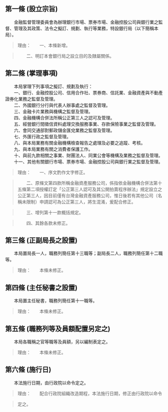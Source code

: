 第一條 (設立宗旨)
-----------------
　　金融監督管理委員會為辦理銀行市場、票券市場、金融控股公司與銀行業之監督、管理及其政策、法令之擬訂、規劃、執行等業務，特設銀行局（以下簡稱本局）。  
> 理由：　　一、本條新增。

> 　　二、明訂本會銀行局之設立目的及隸屬關係。



第二條 (掌理事項)
-----------------
　　本局掌理下列事項之擬訂、規劃及執行：  
　　一、銀行、金融控股公司、信用合作社、票券商、信託業、金融資產與不動產證券化業務之監督及管理。  
　　二、外國銀行分行與代表人辦事處之監督及管理。  
　　三、金融卡片業務與機構之監督及管理。  
　　四、金融機構合併法所稱公正第三人之認可及管理。  
　　五、經營銀行間徵信資料處理交換服務事業、存款保險事業之監督及管理。  
　　六、會同交通部對郵政儲金匯兌業務之監督及管理。  
　　七、外匯行政之監督及管理。  
　　八、與本局業務有關金融機構檢查報告之處理及必要之追蹤、考核。  
　　九、與本局業務有關之消費者保護工作。  
　　十、與前九款相關之事業、財團法人、同業公會等機構及業務之監督及管理。  
　　十一、其他有關銀行市場、票券市場、金融控股公司與銀行業之監督及管理。  
> 理由：　　一、序文酌作文字修正。

> 　　二、原條文第四款所稱金融資產服務公司，係指依金融機構合併法第十五條第二項授權訂定「公正第三人認可及其公開拍賣程序辦法」規定設立之公正第三人，因目前僅有台灣金融資產服務公司，惟日後若有其他公司（名稱未限制）申請認可為公正第三人，將生混淆，爰配合修正。

> 　　三、增列第十一款概括規定。

> 　　四、其餘各款未修正。



第三條 (正副局長之設置)
-----------------------
　　本局置局長一人，職務列簡任第十三職等；副局長二人，職務列簡任第十二職等。  
> 理由：　　本條未修正。



第四條 (主任秘書之設置)
-----------------------
　　本局置主任秘書，職務列簡任第十一職等。  
> 理由：　　本條未修正。



第五條 (職務列等及員額配置另定之)
---------------------------------
　　本局各職稱之官等職等及員額，另以編制表定之。  
> 理由：　　本條未修正。



第六條 (施行日)
---------------
　　本法施行日期，由行政院以命令定之。  
> 理由：　　配合行政院組織改造期程，本法施行日期，修正由行政院以命令

> 定之。